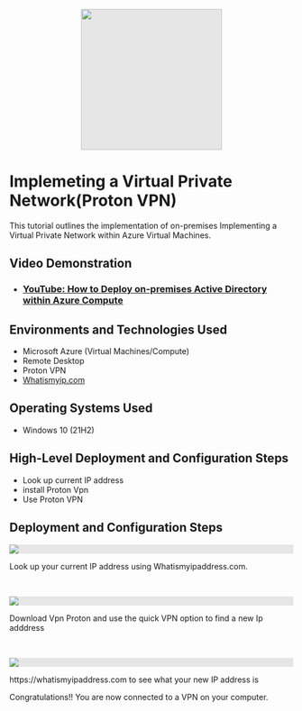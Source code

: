 <p align="center">
<img style="display: block;-webkit-user-select: none;margin: auto;cursor: zoom-in;background-color: hsl(0, 0%, 90%);transition: background-color 300ms;" src="https://github-production-user-asset-6210df.s3.amazonaws.com/142127371/420718289-d11bd56c-18b6-4b34-ba95-46f2f92f7d2e.png?X-Amz-Algorithm=AWS4-HMAC-SHA256&amp;X-Amz-Credential=AKIAVCODYLSA53PQK4ZA%2F20250310%2Fus-east-1%2Fs3%2Faws4_request&amp;X-Amz-Date=20250310T001210Z&amp;X-Amz-Expires=300&amp;X-Amz-Signature=bdacc94f20d5c60357eebead9656f1e30be131df5c430829339c65311f40bc46&amp;X-Amz-SignedHeaders=host" width="250" height="250">
</p>

<h1>Implemeting a Virtual Private Network(Proton VPN)</h1>
This tutorial outlines the implementation of on-premises Implementing a Virtual Private Network within Azure Virtual Machines.<br />


<h2>Video Demonstration</h2>

- ### [YouTube: How to Deploy on-premises Active Directory within Azure Compute](https://www.youtube.com)


<h2>Environments and Technologies Used</h2>

- Microsoft Azure (Virtual Machines/Compute)
- Remote Desktop
- Proton VPN
- [Whatismyip.com](https://whatismyipaddress.com)

<h2>Operating Systems Used </h2>

- Windows 10 (21H2)

<h2>High-Level Deployment and Configuration Steps</h2>

- Look up current IP address
- install Proton Vpn
- Use Proton VPN

<h2>Deployment and Configuration Steps</h2>

<p>
<img style="display: block;-webkit-user-select: none;margin: auto;cursor: zoom-in;background-color: hsl(0, 0%, 90%);transition: background-color 300ms;" src="https://github-production-user-asset-6210df.s3.amazonaws.com/142127371/420949768-88d3b696-e542-48b3-9abc-bb5fa9f7d953.png?X-Amz-Algorithm=AWS4-HMAC-SHA256&amp;X-Amz-Credential=AKIAVCODYLSA53PQK4ZA%2F20250310%2Fus-east-1%2Fs3%2Faws4_request&amp;X-Amz-Date=20250310T142303Z&amp;X-Amz-Expires=300&amp;X-Amz-Signature=f4e070ef82b38b9d2d7995446d264d82c48bb5735bfcd2b837029d878214da64&amp;X-Amz-SignedHeaders=host"">
</p>
<p>
Look up your current IP address using Whatismyipaddress.com.
</p>
<br />

<p>
<img style="display: block;-webkit-user-select: none;margin: auto;cursor: zoom-in;background-color: hsl(0, 0%, 90%);transition: background-color 300ms;" src="https://github-production-user-asset-6210df.s3.amazonaws.com/142127371/420949783-5710f98f-093f-48cf-81f1-fef3efbdc038.png?X-Amz-Algorithm=AWS4-HMAC-SHA256&amp;X-Amz-Credential=AKIAVCODYLSA53PQK4ZA%2F20250310%2Fus-east-1%2Fs3%2Faws4_request&amp;X-Amz-Date=20250310T142310Z&amp;X-Amz-Expires=300&amp;X-Amz-Signature=13311ee935f794144127add5e5ad37066922ce5d3be2c976ad65416ed9025aac&amp;X-Amz-SignedHeaders=host">
</p>
<p>
Download Vpn Proton and use the quick VPN option to find a new Ip adddress
</p>
<br />

<p>
<img style="display: block;-webkit-user-select: none;margin: auto;cursor: zoom-in;background-color: hsl(0, 0%, 90%);transition: background-color 300ms;" src="https://github-production-user-asset-6210df.s3.amazonaws.com/142127371/420949838-07323e83-d73e-4a6f-b2f6-3dbb780a95b4.png?X-Amz-Algorithm=AWS4-HMAC-SHA256&amp;X-Amz-Credential=AKIAVCODYLSA53PQK4ZA%2F20250310%2Fus-east-1%2Fs3%2Faws4_request&amp;X-Amz-Date=20250310T142319Z&amp;X-Amz-Expires=300&amp;X-Amz-Signature=3ea1385cedeb26cb47981bc444aea74b3ac3ff9642482428188ef5c671e34dd4&amp;X-Amz-SignedHeaders=host">
</p>
https://whatismyipaddress.com to see what your new IP address is 
 
  Congratulations!! You are now connected to a VPN on your computer.
</p>
<br />
